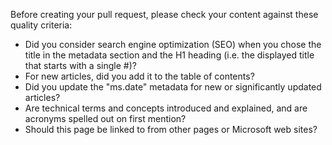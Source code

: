 Before creating your pull request, please check your content against these quality criteria:

- Did you consider search engine optimization (SEO) when you chose the title in the metadata section and the H1 heading (i.e. the displayed title that starts with a single #)?
- For new articles, did you add it to the table of contents?
- Did you update the "ms.date" metadata for new or significantly updated articles?
- Are technical terms and concepts introduced and explained, and are acronyms spelled out on first mention?
- Should this page be linked to from other pages or Microsoft web sites?